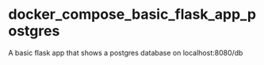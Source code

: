 # docker_compose_basic_flask_app_postgres
 A basic flask app that shows a postgres database on localhost:8080/db
